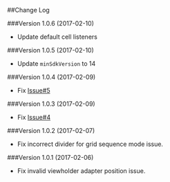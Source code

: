 ##Change Log

###Version 1.0.6 (2017-02-10)
- Update default cell listeners

###Version 1.0.5 (2017-02-10)
- Update `minSdkVersion` to 14

###Version 1.0.4 (2017-02-09)
- Fix [Issue#5](https://github.com/jaychang0917/SimpleRecyclerView/issues/5)

###Version 1.0.3 (2017-02-09)
- Fix [Issue#4](https://github.com/jaychang0917/SimpleRecyclerView/issues/4)

###Version 1.0.2 (2017-02-07)
- Fix incorrect divider for grid sequence mode issue.

###Version 1.0.1 (2017-02-06)
- Fix invalid viewholder adapter position issue.
